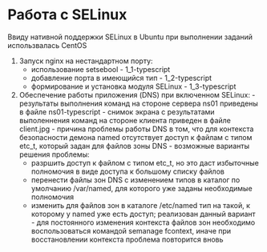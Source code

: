 # Работа с SELinux
Ввиду нативной поддержки SELinux в Ubuntu при выполнении заданий использвалась CentOS
  1. Запуск nginx на нестандартном порту:
     - использование setsebool - 1_1-typescript
     - добавление порта в имеющийся тип - 1_2-typescript
     - формирование и установка модуля SELinux - 1_3-typescript
  2. Обеспечение работы приложения (DNS) при включенном SELinux:
    - результаты выполнения команд на стороне сервера ns01 приведены в файле ns01-typescript
    - снимок экрана с результатами выполеннения команд на стороне клиента приведен в файле client.jpg
    - причина проблемы работы DNS в том, что для контекста безопасности демона named отсутствует доступ к файлам с типом etc_t, который задан для файлов зоны DNS
    - возможные варианты решения проблемы:
       - разршить доступ к файлом с типом etc_t, но это даст избыточные полномочия в виде доступа к большому списку файлов
       - перенести файлы зон DNS с изменением типов в каталог по умолчанию /var/named, для которого уже заданы необходимые полномочия
       - изменить для файлов зон в каталоге /etc/named тип на такой, к которому у named уже есть доступ; реализован данный вариант
    - для постоянного изменения контекста файлов зон необходимо воспользоваться командой semanage fcontext, иначе при восстановлении контекста проблема повторится вновь
